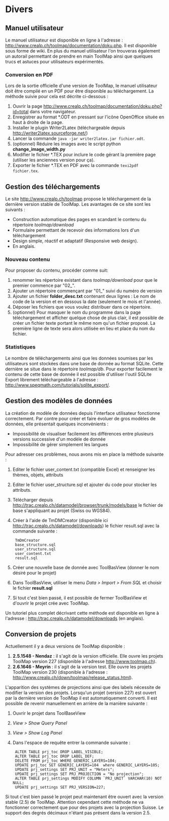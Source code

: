 # Divers

## Manuel utilisateur
Le manuel utilisateur est disponible en ligne à l'adresse : <http://www.crealp.ch/toolmap/documentation/doku.php>. Il est disponible sous forme de wiki. En plus du manuel utilisateur l'on trouveras également un autorail permettant de prendre en main ToolMap ainsi que quelques trucs et astuces pour utilisateurs expérimentés. 

### Conversion en PDF
Lors de la sortie officielle d'une version de ToolMap, le manuel utilisateur doit être compilé en un PDF pour être disponible au téléchargement. La méthode suivie pour cela est décrite ci-dessous :

 1. Ouvrir la page <http://www.crealp.ch/toolmap/documentation/doku.php?id=total> dans votre navigateur.
 2. Enregistrer au format *.ODT en pressant sur l'icône OpenOffice située en haut à droite de la page.
 3. Installer le plugin Writer2Latex (téléchargeable depuis <http://writer2latex.sourceforge.net/>)
 4. Lancer la commande `java -jar writer2latex.jar fichier.odt`. 
 5. (optionnel) Réduire les images avec le script python **change_image_width.py**
 6. Modifier le fichier *.TEX pour inclure le code gérant la première page (utiliser les anciennes version pour ça).
 7. Exporter le fichier *.TEX en PDF avec la commande `texi2pdf fichier.tex`.
 

## Gestion des téléchargements
Le site <http://www.crealp.ch/toolmap> propose le téléchargement de la dernière version stable de ToolMap. Les avantages de ce site sont les suivants :
 
  * Construction automatique des pages en scandant le contenu du répertoire *toolmap/download*
  * Formulaire permettant de recevoir des informations lors d'un téléchargement
  * Design simple, réactif et adaptatif (Responsive web design).
  * En anglais.
  
### Nouveau contenu
Pour proposer du contenu, procéder comme suit:
 
 1. renommer les répertoire existant dans *toolmap/download* pour que le premier commence par "02_".
 2. Ajouter un répertoire commençant par "01_" suivi du numéro de version
 3. Ajouter un fichier **folder_desc.txt** contenant deux lignes : Le nom de code de la version et en dessous la date (seulement le mois et l'année).
 4. Déposer les fichiers que vous voulez distribuer dans ce répertoire.
 5. (optionnel) Pour masquer le nom du programme dans la page téléchargement et afficher quelque chose de plus clair, il est possible de créer un fichier texte portant le même nom qu'un fichier proposé. La première ligne de texte sera alors utilisée en lieu et place du nom du fichier.
 

### Statistiques
Le nombre de téléchargements ainsi que les données soumises par les utilisateurs sont stockées dans une base de donnée au format SQLite. Cette dernière se situe dans le répertoire *toolmap/db*. Pour exporter facilement le contenu de cette base de donnée il est possible d'utiliser l'outil SQLite Export librement téléchargeable à l'adresse : <http://www.speqmath.com/tutorials/sqlite_export/>.


## Gestion des modèles de données
La création de modèle de données depuis l'interface utilisateur fonctionne correctement. Par contre pour créer et faire évoluer de gros modèles de données, elle présentait quelques inconvénients : 

 * Impossibilité de visualiser facilement les différences entre plusieurs versions successive d'un modèle de donnée
 * Impossibilité de gérer simplement les langues
 
Pour adresser ces problèmes, nous avons mis en place la méthode suivante :

 1. Editer le fichier user_content.txt (compatible Excel) et renseigner les thèmes, objets, attributs
 2. Editer le fichier user_structure.sql et ajouter du code pour stocker les attributs.
 3. Télécharger depuis <http://trac.crealp.ch/datamodel/browser/trunk/models/base> le fichier de base s'appliquant au projet (Swiss ou WGS84).
 4. Créer à l'aide de TmDMCreator (disponible ici <http://trac.crealp.ch/datamodel/downloads>) le fichier result.sql avec la commande suivante :
         
         TmDmCreator 
         base_structure.sql 
         user_structure.sql 
         user_content.txt 
         result.sql

 5. Créer une nouvelle base de donnée avec ToolBasView (donner le nom désiré pour le projet) 
 6. Dans ToolBasView, utiliser le menu *Data > Import > From SQL* et choisir le fichier **result.sql**
 7. Si tout c'est bien passé, il est possible de fermer ToolBasView et d'ouvrir le projet crée avec ToolMap.
 
Un tutoriel plus complet décrivant cette méthode est disponible en ligne à l'adresse :  <http://trac.crealp.ch/datamodel/downloads> (en anglais).

## Conversion de projets
Actuellement il y a deux versions de ToolMap disponible :

 1. **2.5.1548 - Nendaz** : il s'agit de la version officielle. Elle ouvre les projets ToolMap version 227 (disponible à l'adresse <http://www.toolmap.ch>).
 2. **2.6.1646 - Meyrin** : il s'agit de la version test. Elle ouvre les projets ToolMap version 230 (disponible à l'adresse : <http://www.crealp.ch/down/toolmap/release_status.html>).  
 
 L'apparition des systèmes de projections ainsi que des labels nécessite de modifier la version des projets. Lorsqu'un projet (version 227) est ouvert par la dernière version de ToolMap il est automatiquement converti. Il est possible de revenir manuellement en arrière de la manière suivante :
 
 1. Ouvrir le projet dans ToolBaseView
 2. *View > Show Query Panel*
 3. *View > Show Log Panel*
 4. Dans l'espace de requête entrer la commande suivante :
 
 
 
  
         ALTER TABLE prj_toc DROP LABEL_VISIBLE;
         ALTER TABLE prj_toc DROP LABEL_DEF;
         DELETE FROM prj_toc WHERE GENERIC_LAYERS=104;
         UPDATE prj_toc SET GENERIC_LAYERS=104  where GENERIC_LAYERS=105;
         UPDATE prj_settings SET PRJ_UNIT = "Meters";
         UPDATE prj_settings SET PRJ_PROJECTION = "No projection";
         ALTER TABLE prj_settings MODIFY COLUMN `PRJ_UNIT` VARCHAR(10) NOT NULL;
         UPDATE prj_settings SET PRJ_VERSION=227;
      
 Si tout c'est bien passé le projet peut maintenant être ouvert avec la version stable (2.5) de ToolMap. Attention cependant cette méthode ne va fonctionner correctement que pour des projets avec la projection Suisse. Le support des degrés décimaux n'étant pas présent dans la version 2.5.
 
      
      
     
 
 
 
 